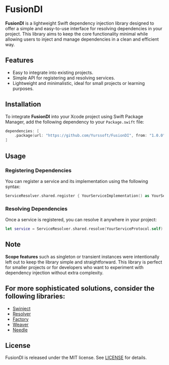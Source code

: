 # FusionDI

**FusionDI** is a lightweight Swift dependency injection library designed to offer a simple and easy-to-use interface for resolving dependencies in your project. This library aims to keep the core functionality minimal while allowing users to inject and manage dependencies in a clean and efficient way.

## Features

- Easy to integrate into existing projects.
- Simple API for registering and resolving services.
- Lightweight and minimalistic, ideal for small projects or learning purposes.

## Installation

To integrate **FusionDI** into your Xcode project using Swift Package Manager, add the following dependency to your `Package.swift` file:

```swift
dependencies: [
    .package(url: "https://github.com/Yurssoft/FusionDI", from: "1.0.0")
]
```

## Usage

### Registering Dependencies

You can register a service and its implementation using the following syntax:

```swift
ServiceResolver.shared.register { YourServiceImplementation() as YourServiceProtocol }
```

### Resolving Dependencies

Once a service is registered, you can resolve it anywhere in your project:

```swift
let service = ServiceResolver.shared.resolve(YourServiceProtocol.self)
```

## Note

**Scope features** such as singleton or transient instances were intentionally left out to keep the library simple and straightforward. This library is perfect for smaller projects or for developers who want to experiment with dependency injection without extra complexity.

## For more sophisticated solutions, consider the following libraries: 
- [Swinject](https://github.com/Swinject/Swinject)
- [Resolver](https://github.com/hmlongco/Resolver)
- [Factory](https://github.com/hmlongco/Factory)
- [Weaver](https://github.com/scribd/Weaver)
- [Needle](https://github.com/uber/needle)

## License

FusionDI is released under the MIT license. See [LICENSE](./LICENSE) for details.
